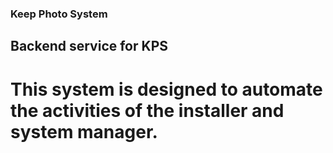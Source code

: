### Keep Photo System
## Backend service for KPS
# This system is designed to automate the activities of the installer and system manager.
